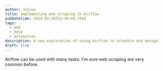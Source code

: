 ```yaml
---
author: Julius
title: Implementing web scraping in Airflow
pubDatetime: 2024-03-19T22:49:44.754Z
tags:
  - web
  - data
  - automation
description: A new exploration of using Airflow to schedule and manage web scraping
draft: true
---
```

Airflow can be used with many tasks. I'm sure web scraping are very common before.



